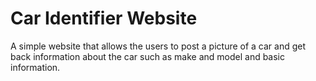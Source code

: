 # Car Identifier Website

A simple website that allows the users to post a picture of a car and get back information about the car such as make and model and basic information.

